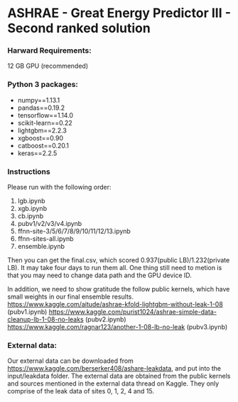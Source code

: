 # ASHRAE - Great Energy Predictor III - Second ranked solution

### Harward Requirements:
12 GB GPU (recommended)

### Python 3 packages:
- numpy==1.13.1
- pandas==0.19.2
- tensorflow==1.14.0
- scikit-learn==0.22 
- lightgbm==2.2.3
- xgboost==0.90
- catboost==0.20.1  
- keras==2.2.5

### Instructions
Please run with the following order:
 1) lgb.ipynb
 2) xgb.ipynb
 3) cb.ipynb
 4) pubv1/v2/v3/v4.ipynb
 5) ffnn-site-3/5/6/7/8/9/10/11/12/13.ipynb
 6) ffnn-sites-all.ipynb
 7) ensemble.ipynb
 
Then you can get the final.csv, which scored 0.937(public LB)/1.232(private LB). It may take four days to run them all. One thing still need to metion is that you may need to change data path and the GPU device ID.

In addition, we need to show gratitude the follow public kernels, which have small weights in our final ensemble results.
https://www.kaggle.com/aitude/ashrae-kfold-lightgbm-without-leak-1-08 (pubv1.ipynb)
https://www.kaggle.com/purist1024/ashrae-simple-data-cleanup-lb-1-08-no-leaks (pubv2.ipynb)
https://www.kaggle.com/ragnar123/another-1-08-lb-no-leak (pubv3.ipynb)

### External data:
Our external data can be downloaded from https://www.kaggle.com/berserker408/ashare-leakdata, and put into the input/leakdata folder. The external data are obtained from the public kernels and sources mentioned in the external data thread on Kaggle. They only comprise of the leak data of sites 0, 1, 2, 4 and 15.


